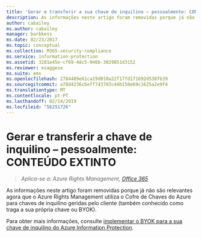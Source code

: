 ```yaml
---
title: 'Gerar e transferir a sua chave de inquilino – pessoalmente: CONTEÚDO RETIRADO | Azure RMS'
description: As informações neste artigo foram removidas porque já não são relevantes agora que o Azure Rights Management utiliza o Cofre de Chaves do Azure para chaves de inquilino geridas pelo cliente (também conhecido como traga a sua própria chave ou BYOK).
author: cabailey
ms.author: cabailey
manager: barbkess
ms.date: 02/23/2017
ms.topic: conceptual
ms.collection: M365-security-compliance
ms.service: information-protection
ms.assetid: 3281e45e-cf69-4dc5-946b-3029851d3152
ms.reviewer: esaggese
ms.suite: ems
ms.openlocfilehash: 2784409e61ca19d010a22f17fd171692d538fb39
ms.sourcegitcommit: a78d4236cbeff743703c44b150e69c1625a2e9f4
ms.translationtype: MT
ms.contentlocale: pt-PT
ms.lasthandoff: 02/14/2019
ms.locfileid: "56251726"
---
```

# <a name="generate-and-transfer-your-tenant-key--in-person-retired-content"></a>Gerar e transferir a chave de inquilino – pessoalmente: CONTEÚDO EXTINTO

>*Aplica-se a: Azure Rights Management, [Office 365](https://download.microsoft.com/download/E/C/F/ECF42E71-4EC0-48FF-AA00-577AC14D5B5C/Azure_Information_Protection_licensing_datasheet_EN-US.pdf)*

As informações neste artigo foram removidas porque já não são relevantes agora que o Azure Rights Management utiliza o Cofre de Chaves do Azure para chaves de inquilino geridas pelo cliente (também conhecido como traga a sua própria chave ou BYOK).

Para obter mais informações, consulte [implementar o BYOK para a sua chave de inquilino do Azure Information Protection](plan-implement-tenant-key.md#implementing-byok-for-your-azure-information-protection-tenant-key).
